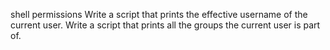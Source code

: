 shell permissions
Write a script that prints the effective username of the current user.
Write a script that prints all the groups the current user is part of.
